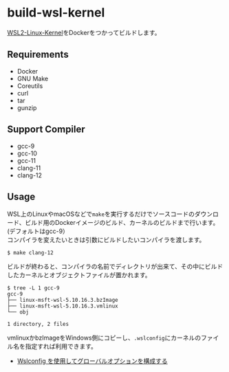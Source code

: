 # build-wsl-kernel
[WSL2-Linux-Kernel](https://github.com/microsoft/WSL2-Linux-Kernel)をDockerをつかってビルドします。

## Requirements
- Docker
- GNU Make
- Coreutils
- curl
- tar
- gunzip

## Support Compiler
- gcc-9
- gcc-10
- gcc-11
- clang-11
- clang-12

## Usage
WSL上のLinuxやmacOSなどで`make`を実行するだけでソースコードのダウンロード、ビルド用のDockerイメージのビルド、カーネルのビルドまで行います。(デフォルトはgcc-9）<br>
コンパイラを変えたいときは引数にビルドしたいコンパイラを渡します。
```
$ make clang-12
```

ビルドが終わると、コンパイラの名前でディレクトリが出来て、その中にビルドしたカーネルとオブジェクトファイルが置かれます。
```
$ tree -L 1 gcc-9
gcc-9
├── linux-msft-wsl-5.10.16.3.bzImage
├── linux-msft-wsl-5.10.16.3.vmlinux
└── obj

1 directory, 2 files
```

vmlinuxかbzImageをWindows側にコピーし、`.wslconfig`にカーネルのファイル名を指定すれば利用できます。
- [Wslconfig を使用してグローバルオプションを構成する](https://docs.microsoft.com/ja-jp/windows/wsl/wsl-config#configure-global-options-with-wslconfig)